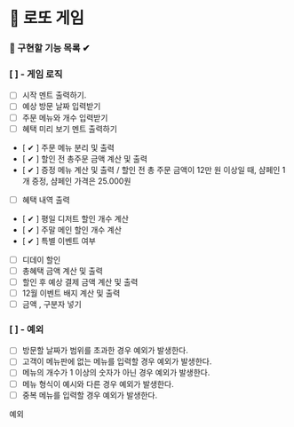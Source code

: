 # 🎰 로또 게임

### 🎯 구현할 기능 목록 ✔

### [  ] - 게임 로직

- [  ] 시작 멘트 출력하기.
- [  ] 예상 방문 날짜 입력받기
- [  ] 주문 메뉴와 개수 입력받기
- [  ] 혜택 미리 보기 멘트 출력하기
- [ ✔ ] 주문 메뉴 분리 및 출력
- [ ✔ ] 할인 전 총주문 금액 계산 및 출력
- [ ✔ ] 증정 메뉴 계산 및 출력 / 할인 전 총 주문 금액이 12만 원 이상일 때, 샴페인 1개 증정, 샴페인 가격은 25.000원
- [  ] 혜택 내역 출력
- [ ✔ ] 평일 디저트 할인 개수 계산
- [ ✔ ] 주말 메인 할인 개수 계산
- [ ✔ ] 특별 이벤트 여부
- [  ] 디데이 할인
- [  ] 총혜택 금액 계산 및 출력
- [  ] 할인 후 예상 결제 금액 계산 및 출력
- [  ] 12월 이벤트 배지 계산 및 출력
- [  ] 금액 , 구분자 넣기

### [  ] - 예외

- [  ] 방문할 날짜가 범위를 초과한 경우 예외가 발생한다.
- [  ] 고객이 메뉴판에 없는 메뉴를 입력할 경우 예외가 발생한다.
- [  ] 메뉴의 개수가 1 이상의 숫자가 아닌 경우 예외가 발생한다.
- [  ] 메뉴 형식이 예시와 다른 경우 예외가 발생한다.
- [  ] 중복 메뉴를 입력할 경우 예외가 발생한다.

예외







